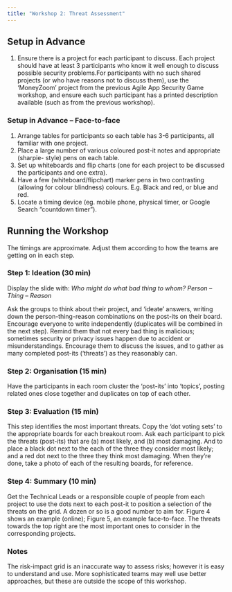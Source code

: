 ```yaml
---
title: "Workshop 2: Threat Assessment"
---
```


## Setup in Advance
1. Ensure there is a project for each participant to discuss. Each project should have at least 3 participants who know it well enough to discuss possible security problems.For participants with no such shared projects (or who have reasons not to discuss them), use the ‘MoneyZoom’ project from the previous Agile App Security Game workshop, and ensure each such participant has a printed description available (such as from the previous workshop).

### Setup in Advance – Face-to-face
1. Arrange tables for participants so each table has 3-6 participants, all familiar with one project.
2. Place a large number of various coloured post-it notes and appropriate (sharpie- style) pens on each table.
3. Set up whiteboards and flip charts (one for each project to be discussed the participants and one extra).
4. Have a few (whiteboard/flipchart) marker pens in two contrasting (allowing for colour blindness) colours. E.g. Black and red, or blue and red.
5. Locate a timing device (eg. mobile phone, physical timer, or Google Search “countdown timer”).

## Running the Workshop

The timings are approximate. 
Adjust them according to how the teams are getting on in each step.

### Step 1: Ideation (30 min)
Display the slide with: *Who might do what bad thing to whom?
    Person – Thing – Reason*

Ask the groups to think about their project, and ‘ideate’ answers, writing down the person-thing-reason combinations on the post-its on their board.
Encourage everyone to write independently (duplicates will be combined in the next step).
Remind them that not every bad thing is malicious; sometimes security or privacy issues happen due to accident or misunderstandings.
Encourage them to discuss the issues, and to gather as many completed post-its (‘threats’) as they reasonably can.

### Step 2: Organisation (15 min)
Have the participants in each room cluster the ‘post-its’ into ‘topics’, posting related ones close together and duplicates on top of each other.

### Step 3: Evaluation (15 min)
This step identifies the most important threats.
Copy the ‘dot voting sets’ to the appropriate boards for each breakout room.
Ask each participant to pick the threats (post-its) that are (a) most likely, and (b) most damaging.
And to place a black dot next to the each of the three they consider most likely; and a red dot next to the three they think most damaging.
When they’re done, take a photo of each of the resulting boards, for reference.

### Step 4: Summary (10 min)

Get the Technical Leads or a responsible couple of people from each project to use the dots next to each post-it to position a selection of the threats on the grid.
A dozen or so is a good number to aim for.
Figure 4 shows an example (online); Figure 5, an example face-to-face.
The threats towards the top right are the most important ones to consider in the corresponding projects.

### Notes
The risk-impact grid is an inaccurate way to assess risks; however it is easy to understand and use.
More sophisticated teams may well use better approaches, but these are outside the scope of this workshop.
